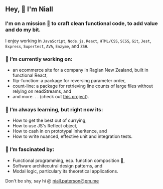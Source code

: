 ## Hey, 👋 I'm Niall

### I'm on a mission 🚀 to craft clean functional code, to add value and do my bit. 

I enjoy working in `JavaScript`, `Node.js`, `React`, `HTML/CSS`, `SCSS`, `Git`, `Jest`, `Express`, `Supertest`, `AVA`, `Enzyme`, and `ZSH`. 

### 🔭 I’m currently working on:

- an ecommerce site for a company in Raglan New Zealand, built in functional React, 
- flip-function: a package for reversing parameter order,
- count-line: a package for retrieving line counts of large files without relying on readStreams, and
- and more. . .  (check out [this project](https://github.com/users/niallpaterson/projects/5)).

### 🌱 I’m always learning, but right now its:

- How to get the best out of currying,
- How to use JS's Reflect object,
- How to cash in on prototypal inheritence, and
- How to write nuanced, effective unit and integration tests.

### 🤯 I’m fascinated by:

- Functional programming, esp. function composition 🥰,
- Software architecutral design patterns, and
- Modal logic, particulary its theoretical applications.

Don't be shy, say hi @ <niall.paterson@pm.me>
